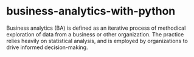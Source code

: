 # business-analytics-with-python
Business analytics (BA) is defined as an iterative process of methodical exploration of data from a business or other organization. The practice relies heavily on statistical analysis, and is employed by organizations to drive informed decision-making.
